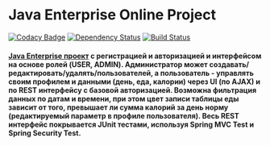 Java Enterprise Online Project 
===============================

[![Codacy Badge](https://api.codacy.com/project/badge/Grade/aff9dce9408c4bffa360c6dd9c072c72)](https://www.codacy.com/app/gml-jackson/topjava?utm_source=github.com&amp;utm_medium=referral&amp;utm_content=jacksn/topjava&amp;utm_campaign=Badge_Grade)
[![Dependency Status](https://dependencyci.com/github/jacksn/topjava/badge)](https://dependencyci.com/github/jacksn/topjava)
[![Build Status](https://travis-ci.org/jacksn/topjava.svg?branch=master)](https://travis-ci.org/jacksn/topjava)

#### <a href="https://github.com/JavaOPs/topjava">Java Enterprise проект</a> с регистрацией и авторизацией и интерфейсом на основе ролей (USER, ADMIN). Администратор может создавать/редактировать/удалять/пользователей, а пользователь - управлять своим профилем и данными (день, еда, калории) через UI (по AJAX) и по REST интерфейсу с базовой авторизацией. Возможна фильтрация данных по датам и времени, при этом цвет записи таблицы еды зависит от того, превышает ли сумма калорий за день норму (редактируемый параметр в профиле пользователя). Весь REST интерфейс покрывается JUnit тестами, используя Spring MVC Test и Spring Security Test.
